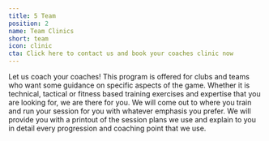 ```yaml
---
title: 5 Team
position: 2
name: Team Clinics
short: team
icon: clinic
cta: Click here to contact us and book your coaches clinic now
---
```


Let us coach your coaches! This program is offered for clubs and teams who want some guidance on specific aspects of the game. Whether it is technical, tactical or fitness based training exercises and expertise that you are looking for, we are there for you. We will come out to where you train and run your session for you with whatever emphasis you prefer. We will provide you with a printout of the session plans we use and explain to you in detail every progression and coaching point that we use.
